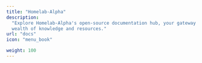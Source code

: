 ```yaml
---
title: "Homelab-Alpha"
description:
  "Explore Homelab-Alpha's open-source documentation hub, your gateway to a
  wealth of knowledge and resources."
url: "docs"
icon: "menu_book"

weight: 100
---
```


